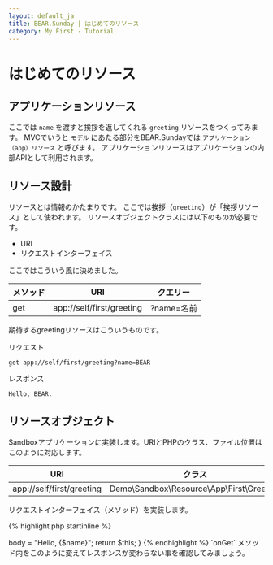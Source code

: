 ```yaml
---
layout: default_ja
title: BEAR.Sunday | はじめてのリソース
category: My First - Tutorial
---
```


# はじめてのリソース

## アプリケーションリソース

ここでは `name` を渡すと挨拶を返してくれる `greeting` リソースをつくってみます。
MVCでいうと `モデル` にあたる部分をBEAR.Sundayでは `アプリケーション（app）リソース` と呼びます。
アプリケーションリソースはアプリケーションの内部APIとして利用されます。

## リソース設計

リソースとは情報のかたまりです。
ここでは挨拶（`greeting`）が「挨拶リソース」として使われます。
リソースオブジェクトクラスには以下のものが必要です。

 * URI
 * リクエストインターフェイス

ここではこういう風に決めました。

| メソッド | URI                         | クエリー    |
|--------|-----------------------------|------------|
| get    | app://self/first/greeting   |?name=名前  |

期待するgreetingリソースはこういうものです。

リクエスト

```
get app://self/first/greeting?name=BEAR
```

レスポンス

```
Hello, BEAR.
```

## リソースオブジェクト

Sandboxアプリケーションに実装します。URIとPHPのクラス、ファイル位置はこのように対応します。

| URI | クラス | ファイル |
|-----|--------|----------|
| app://self/first/greeting | Demo\Sandbox\Resource\App\First\Greeting | apps/Demo.Sandbox/src/Sandbox/Resource/App/First/Greeting.php |

リクエストインターフェイス（メソッド）を実装します。

{% highlight php startinline %}
<?php

namespace Demo\Sandbox\Resource\App\First;

use BEAR\Resource\ResourceObject;

/**
 * Greeting resource
 */
class Greeting extends ResourceObject
{
    /**
     * @param string $name
     *
     * @return string
     */
    public function onGet($name)
    {
        return "Hello, {$name}";
    }
}
{% endhighlight %}

## コマンドラインで試してみましょう

コンソールから入力します。まずは *失敗* から。

```
$ php apps/Demo.Sandbox/bootstrap/contexts/api.php get app://self/first/greeting
```

400 Bad Requestのレスポンスが帰ってきます。

```
400 Bad Request
...
[BODY]
```

ヘッダーをみると例外発生の情報があり、
クエリーに `name` が必要だというこ とがわかります。
*`OPTIONS` メソッド* を使ってもっと正確に調べてみることができます。

```
$ php apps/Demo.Sandbox/bootstrap/contexts/api.php options app://self/first/greeting

200 OK
allow: ["get"]
param-get: ["name"]
...
```

このリソースは `GET` メソッドだけが有効で、パラメーターは１つ、`name` が必要だというのが分かります。
もしこの `name` パラメーターがオプションであるなら `(name)` と表示されます。
では引き数がOPTIONSメソッドでわかったところで再度試してみます。

```
$ php apps/Demo.Sandbox/bootstrap/contexts/api.php get app://self/first/greeting?name=BEAR

200 OK
content-type: ["application\/hal+json; charset=UTF-8"]
cache-control: ["no-cache"]
date: ["Thu, 26 Jun 2014 11:25:07 GMT"]
[BODY]
Hello, BEAR
```

今度は正しいレスポンスが返ってきました。成功です！

## リソースオブジェクトが返ります

この挨拶リソース実装では文字列を返していますが、
以下の記述と同じものとして扱われます。
どちらの記述でもリクエストしたクライアントのはリソースオブジェクトが返ります。

{% highlight php startinline %}
public function onGet($name)
{
    $this->body = "Hello, {$name}";
    return $this;
}
{% endhighlight %}

`onGet` メソッド内をこのように変えてレスポンスが変わらない事を確認してみましょう。
